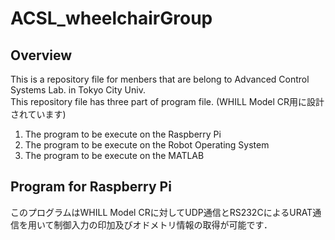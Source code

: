 # ACSL_wheelchairGroup
## Overview
This is a repository file for menbers that are belong to Advanced Control Systems Lab. in Tokyo City Univ.  
This repository file has three part of program file.  (WHILL Model CR用に設計されています)
1. The program to be execute on the Raspberry Pi
2. The program to be execute on the Robot Operating System
3. The program to be execute on the MATLAB

## Program for Raspberry Pi
このプログラムはWHILL Model CRに対してUDP通信とRS232CによるURAT通信を用いて制御入力の印加及びオドメトリ情報の取得が可能です．
```bashrc

```
